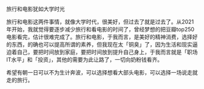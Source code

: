 旅行和电影犹如大学时光

旅行和电影这两件事情，就像大学时代，很美好，但过去了就是过去了。从2021年开始，我就觉得要逐步减少旅行和看电影的时间了，曾经梦想的把豆瓣top250电影看完，估计很难完成了。旅行和电影，于我而言，是美好的精神消费，选择好的东西，的确也可以提高所谓的素养，但我现在太「铜臭」了，因为生活和现实逼迫着自己，要把时间放到家庭，要把时间放到提升自己身上，于我而言就是「职场IT水平」和「投资」，其他的需要为此让路了，一切向奶粉钱看齐。

希望有朝一日可以不为生计奔波，可以选择想看大部头电影，可以选择一场说走就走的旅行。
